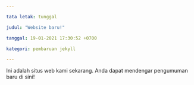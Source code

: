```yaml
---

tata letak: tunggal

judul: "Website baru!"

tanggal: 19-01-2021 17:30:52 +0700

kategori: pembaruan jekyll

---
```


Ini adalah situs web kami sekarang. Anda dapat mendengar pengumuman baru di sini!
